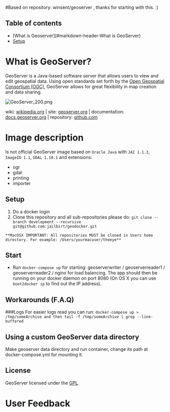 #Based on repository: winsent/geoserver , thanks for starting with this. :)

## Table of contents

* [What is Geoserver](#markdown-header-What is GeoServer)
* [Setup](#markdown-header-setup)

# What is GeoServer? #
GeoServer is a Java-based software server that allows users to view and edit geospatial data. Using open standards set forth by the [Open Geospatial Consortium (OGC)](http://www.opengeospatial.org/), GeoServer allows for great flexibility in map creation and data sharing.

![GeoServer_200.png](http://static.geoserver.org/images/GeoServer_200.png)

wiki: [wikipedia.org](https://wikipedia.org/wiki/GeoServer) | site: [geoserver.org](http://geoserver.org/) | documentation: [docs.geoserver.org](http://docs.geoserver.org/) | repository: [github.com](https://github.com/geoserver/geoserver)
# Image description #

Is not official GeoServer image based on `Oracle Java` with `JAI 1.1.3`, `ImageIO 1.1`, `GDAL 1.10.1` and extensions:

* ogr
* gdal
* printing
* importer

## Setup
  1. Do a docker login
  1. Clone this repository and all sub-repositories please do: `git clone --branch development --recursive git@github.com:jailbirt/geodocker.git`

    **MacOSX IMPORTANT: All repositories MUST be cloned in Users home directory. For example: /Users/yourmacuser/theeye**

## Start

  * Run `docker-compose up` for starting: geoserverwriter / geoserverreader1 / geoserverreader2 / nginx for load balancing.
  The app should then be running on your docker daemon on port 8080 (On OS X you can use `boot2docker ip` to find out the IP address).

## Workarounds (F.A.Q)

###Logs
For easier logs read you can run:
`docker-compose up > /tmp/someArchive and then tail -f /tmp/someArchive | grep --line-buffered`

## Using a custom GeoServer data directory ##
Make geoserver data directory and run container, change its path at docker-compose.yml for mounting it.

## License ##
GeoServer licensed under the [GPL](http://www.gnu.org/licenses/old-licenses/gpl-2.0.html).

# User Feedback

